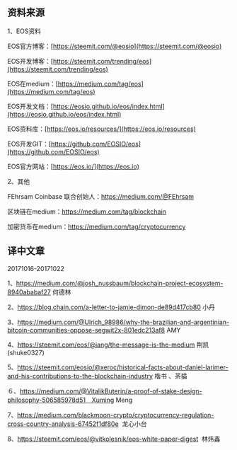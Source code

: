 资料来源
-------------------------------
1、EOS资料

EOS官方博客：[https://steemit.com/@eosio](https://steemit.com/@eosio)    

EOS开发博客：[https://steemit.com/trending/eos](https://steemit.com/trending/eos)

EOS在medium：[https://medium.com/tag/eos](https://medium.com/tag/eos)

EOS开发文档：[https://eosio.github.io/eos/index.html](https://eosio.github.io/eos/index.html)

EOS资料库：[https://eos.io/resources/](https://eos.io/resources)

EOS开发GIT：[https://github.com/EOSIO/eos](https://github.com/EOSIO/eos)

EOS官方网站：[https://eos.io/](https://eos.io)

2、其他

FEhrsam Coinbase 联合创始人：https://medium.com/@FEhrsam

区块链在medium：https://medium.com/tag/blockchain

加密货币在medium：https://medium.com/tag/cryptocurrency

译中文章
-------------------------------
20171016-20171022

1、https://medium.com/@josh_nussbaum/blockchain-project-ecosystem-8940ababaf27 何德林

2、https://blog.chain.com/a-letter-to-jamie-dimon-de89d417cb80 小丹

3、https://medium.com/@Ulrich_98986/why-the-brazilian-and-argentinian-bitcoin-communities-oppose-segwit2x-801edc213af8 AMY

4、https://steemit.com/eos/@iang/the-message-is-the-medium 荆凯(shuke0327)

5、https://steemit.com/eosio/@xeroc/historical-facts-about-daniel-larimer-and-his-contributions-to-the-blockchain-industry 楷书 、茶猫

６、https://medium.com/@VitalikButerin/a-proof-of-stake-design-philosophy-506585978d51　Xuming Meng

7、https://medium.com/blackmoon-crypto/cryptocurrency-regulation-cross-country-analysis-67452f1df80e  龙心小台

8、https://steemit.com/eos/@vitkolesnik/eos-white-paper-digest  林炜鑫
